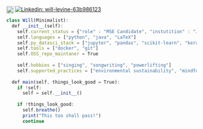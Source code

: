 [<img align="left" alt="Google Scholar" width="20px" src="https://cdn.jsdelivr.net/npm/simple-icons@v3/icons/googlescholar.svg" />](https://scholar.google.com/citations?user=x0BaVhQAAAAJ&hl=en)
[![Linkedin: will-levine-63b986123](https://img.shields.io/badge/-LinkedIn-blue?style=flat-square&logo=Linkedin&logoColor=white&link=https://www.linkedin.com/in/will-levine-63b986123/)](https://www.linkedin.com/in/will-levine-63b986123/)

```javascript
class Will(Minimalist):
  def __init__(self):
    self.current_status = {"role" : "MSE Candidate", "instutition" : "Johns Hopkins University"}
    self.languages = ["python", "java", "LaTeX"]
    self.py_datasci_stack = ["jupyter", "pandas", "scikit-learn", "keras"]
    self.tools = ["docker", "git"]
    self.OSS_repo_maintaner = True
    
    self.hobbies = ["singing", "songwriting", "powerlifting"]
    self.supported_practices = ["environmental sustainability", "mindfulness"]
    
  def main(self, things_look_good = True):
    if !self:
      self = self.__init__()
      
    if !things_look_good:
      self.breathe()
      print("This too shall pass!")
      continue
```
